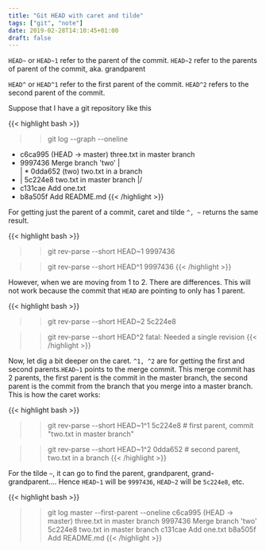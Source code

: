 ```yaml
---
title: "Git HEAD with caret and tilde"
tags: ["git", "note"]
date: 2019-02-28T14:10:45+01:00
draft: false
---
```


`HEAD~` or `HEAD~1` refer to the parent of the commit.
`HEAD~2` refer to the parents of parent of the commit, aka. grandparent

`HEAD^` or `HEAD^1` refer to the first parent of the commit.
`HEAD^2` refers to the second parent of the commit.

Suppose that I have a git repository like this

{{< highlight bash >}}
>> git log --graph --oneline
* c6ca995 (HEAD -> master) three.txt in master branch
*   9997436 Merge branch 'two'
|\
| * 0dda652 (two) two.txt in a branch
* | 5c224e8 two.txt in master branch
|/
* c131cae Add one.txt
* b8a505f Add README.md
{{< /highlight >}}

For getting just the parent of a commit, caret and tilde `^, ~` returns the same result.

{{< highlight bash >}}
>> git rev-parse --short HEAD~1
9997436

>> git rev-parse --short HEAD^1
9997436
{{< /highlight >}}

However, when we are moving from 1 to 2. There are differences. This will not work because the commit that `HEAD` are pointing to only has 1 parent.

{{< highlight bash >}} 
>> git rev-parse --short HEAD~2
5c224e8

>> git rev-parse --short HEAD^2
fatal: Needed a single revision
{{< /highlight >}}

Now, let dig a bit deeper on the caret. `^1, ^2` are for getting the first and second parents.`HEAD~1` points to the merge commit. This merge commit has 2 parents, the first parent is the commit in the master branch, the second parent is the commit from the branch that you merge into a master branch. This is how the caret works:

{{< highlight bash >}}
>> git rev-parse --short HEAD~1^1
5c224e8 # first parent, commit "two.txt in master branch"

>> git rev-parse --short HEAD~1^2
0dda652 # second parent, two.txt in a branch
{{< /highlight >}}

For the tilde `~`, it can go to find the parent, grandparent, grand-grandparent.... Hence `HEAD~1` will be `9997436`, `HEAD~2` will be `5c224e8`, etc.

{{< highlight bash >}}
>> git log master --first-parent --oneline
c6ca995 (HEAD -> master) three.txt in master branch
9997436 Merge branch 'two'
5c224e8 two.txt in master branch
c131cae Add one.txt
b8a505f Add README.md
{{< /highlight >}}

